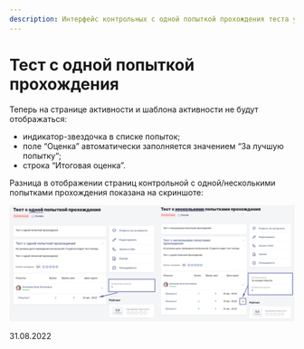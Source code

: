 ```yaml
---
description: Интерфейс контрольных с одной попыткой прохождения теста упрощен.
---
```


# Тест с одной попыткой прохождения

Теперь на странице активности и шаблона активности не будут отображаться:

* индикатор-звездочка в списке попыток;
* поле “Оценка” автоматически заполняется значением “За лучшую попытку“;
* строка “Итоговая оценка”.

Разница в отображении страниц контрольной с одной/несколькими попытками прохождения показана на скриншоте:

![](<../../.gitbook/assets/image (90).png>)

31.08.2022
